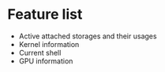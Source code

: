 # Feature list
- Active attached storages and their usages
- Kernel information
- Current shell
- GPU information